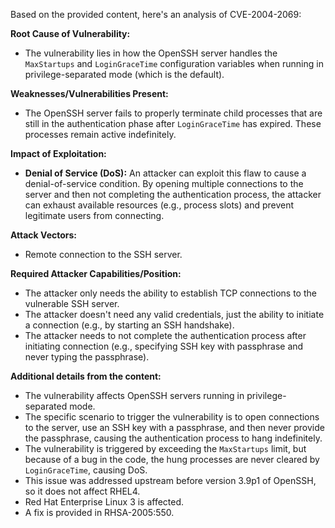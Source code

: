 Based on the provided content, here's an analysis of CVE-2004-2069:

**Root Cause of Vulnerability:**
- The vulnerability lies in how the OpenSSH server handles the `MaxStartups` and `LoginGraceTime` configuration variables when running in privilege-separated mode (which is the default).

**Weaknesses/Vulnerabilities Present:**
- The OpenSSH server fails to properly terminate child processes that are still in the authentication phase after `LoginGraceTime` has expired. These processes remain active indefinitely.

**Impact of Exploitation:**
- **Denial of Service (DoS):** An attacker can exploit this flaw to cause a denial-of-service condition. By opening multiple connections to the server and then not completing the authentication process, the attacker can exhaust available resources (e.g., process slots) and prevent legitimate users from connecting.

**Attack Vectors:**
- Remote connection to the SSH server.

**Required Attacker Capabilities/Position:**
- The attacker only needs the ability to establish TCP connections to the vulnerable SSH server.
- The attacker doesn't need any valid credentials, just the ability to initiate a connection (e.g., by starting an SSH handshake).
- The attacker needs to not complete the authentication process after initiating connection (e.g., specifying SSH key with passphrase and never typing the passphrase).

**Additional details from the content:**
- The vulnerability affects OpenSSH servers running in privilege-separated mode.
- The specific scenario to trigger the vulnerability is to open connections to the server, use an SSH key with a passphrase, and then never provide the passphrase, causing the authentication process to hang indefinitely.
- The vulnerability is triggered by exceeding the `MaxStartups` limit, but because of a bug in the code, the hung processes are never cleared by `LoginGraceTime`, causing DoS.
- This issue was addressed upstream before version 3.9p1 of OpenSSH, so it does not affect RHEL4.
- Red Hat Enterprise Linux 3 is affected.
- A fix is provided in RHSA-2005:550.